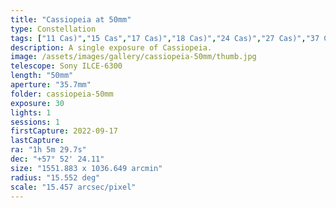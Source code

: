 ```yaml
---
title: "Cassiopeia at 50mm"
type: Constellation
tags: ["11 Cas)","15 Cas","17 Cas)","18 Cas)","24 Cas)","27 Cas)","37 Cas)","45 Cas)","Ksora (δ Cas","NGC 281","Shedir (α Cas","The constellation Cassiopeia (Cas)","The star Achird (η Cas","The star Caph (β Cas","The star Fulu (ζ Cas","The star Navi (γ Cas","The star Nembus (51 And","The star Ruchbah","The star Segin (ε Cas","The star Shedar","The star κ Cas","The star φ Per","υ Per)"]
description: A single exposure of Cassiopeia.
image: /assets/images/gallery/cassiopeia-50mm/thumb.jpg
telescope: Sony ILCE-6300
length: "50mm"
aperture: "35.7mm"
folder: cassiopeia-50mm
exposure: 30
lights: 1
sessions: 1 
firstCapture: 2022-09-17 
lastCapture:
ra: "1h 5m 29.7s"
dec: "+57° 52' 24.11"
size: "1551.883 x 1036.649 arcmin"
radius: "15.552 deg"
scale: "15.457 arcsec/pixel"
---
```

